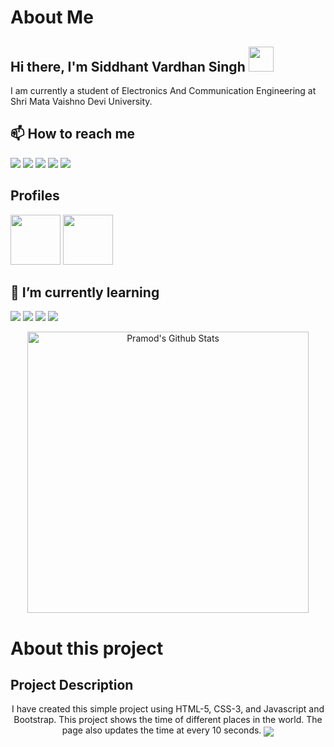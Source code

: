 # About Me
## Hi there, I'm Siddhant Vardhan Singh <img src="https://raw.githubusercontent.com/MartinHeinz/MartinHeinz/master/wave.gif" width="40px">
I am currently a student of Electronics And Communication Engineering at Shri Mata Vaishno Devi University.


<!--
**Siddhant-vardhansingh/Siddhant-vardhansingh is a special repository. Its README.md will appear on your public profile!

Here are some ideas to get you started:
**
- 🔭 I’m currently working on ...
- 🌱 I’m currently learning ...
- 👯 I’m looking to collaborate on ...
- 🤔 I’m looking for help with ...
- 💬 Ask me about ...
- 📫 How to reach me: ...
- 😄 Pronouns: ...
- ⚡ Fun fact: ...
-->
<!--
  - 🌱 I’m currently learning C++, Python, Android
-->
## 📫 How to reach me

<a href="https://twitter.com/SiddhantVardha1"><img src="https://img.icons8.com/fluent/100/000000/twitter.png"/></a> 
<a href="https://www.linkedin.com/in/siddhant-vardhan-singh-98288619b/"><img src="https://img.icons8.com/fluent/100/000000/linkedin.png"/></a> 
<a href="mailto:19bec088@smvdu.ac.in"><img src="https://img.icons8.com/color/100/000000/gmail--v2.png"/></a> 
<a href="https://t.me/siddhant_vardhan_singh"><img src="https://img.icons8.com/color/100/000000/telegram-app--v2.png"/></a> 
<a href="https://www.instagram.com/siddhant_vardhan_singh/"><img src="https://img.icons8.com/bubbles/100/000000/instagram-new.png"/></a> 

## Profiles

<a href="https://www.hackerrank.com/Siddhant_vardhan"><img src="https://upload.wikimedia.org/wikipedia/commons/4/40/HackerRank_Icon-1000px.png" height="80" width="80"/></a> 
<a href="https://www.codechef.com/users/siddhant_03102"><img src="https://i.pinimg.com/originals/c5/d9/fc/c5d9fc1e18bcf039f464c2ab6cfb3eb6.jpg" height="80" width="80"/></a> 


## 🌱 I’m currently learning

<img src="https://img.icons8.com/color/48/000000/c-programming.png"/>  <img src="https://img.icons8.com/color/48/000000/python.png"/>    <img src="https://img.icons8.com/color/48/000000/git.png"/>  <img src="https://img.icons8.com/ios/50/000000/html-5.png"/>


<div>
  <p align="center">
    <img align="center" src="https://github-readme-stats.vercel.app/api?username=Siddhant-vardhansingh&show_icons=true&title_color=00a6ff&icon_color=ffbb00&text_color=000000&bg_color=ffffff" alt="Pramod's Github Stats" width="450px">
  </p>
</div>

# About this project
## Project Description
<p align="center">
I have created this simple project using HTML-5, CSS-3, and Javascript and Bootstrap. This project shows the time of different places in the world. The page also updates the time at every 10 seconds.
<img align="center" src="https://drive.google.com/file/d/122LEd95lnrNlCQWcYNz_BTQSCgVetU0u/view?usp=sharing">
